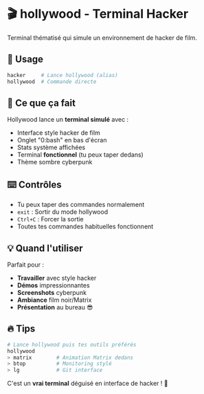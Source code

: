 # 🎬 hollywood - Terminal Hacker

Terminal thématisé qui simule un environnement de hacker de film.

## 🚀 Usage

```bash
hacker     # Lance hollywood (alias)
hollywood  # Commande directe
```

## 🎯 **Ce que ça fait**

Hollywood lance un **terminal simulé** avec :
- Interface style hacker de film
- Onglet "0:bash" en bas d'écran
- Stats système affichées
- Terminal **fonctionnel** (tu peux taper dedans)
- Thème sombre cyberpunk

## ⌨️ **Contrôles**

- Tu peux taper des commandes normalement
- `exit` : Sortir du mode hollywood
- `Ctrl+C` : Forcer la sortie
- Toutes tes commandes habituelles fonctionnent

## 💡 **Quand l'utiliser**

Parfait pour :
- **Travailler** avec style hacker
- **Démos** impressionnantes  
- **Screenshots** cyberpunk
- **Ambiance** film noir/Matrix
- **Présentation** au bureau 😎

## 🔥 **Tips**

```bash
# Lance hollywood puis tes outils préférés
hollywood
> matrix        # Animation Matrix dedans
> btop          # Monitoring stylé
> lg            # Git interface
```

C'est un **vrai terminal** déguisé en interface de hacker ! 🚀